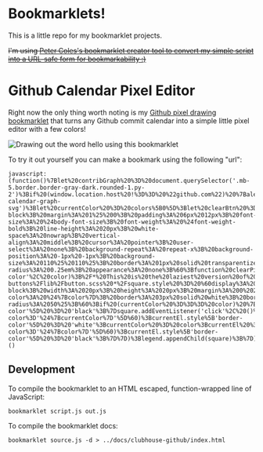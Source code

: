 # Bookmarklets!

This is a little repo for my bookmarklet projects.

~~I'm using [Peter Coles's bookmarklet creator tool to convert my simple script into a URL-safe form for bookmarkability :)](https://mrcoles.com/bookmarklet/)~~

# Github Calendar Pixel Editor
Right now the only thing worth noting
is my [Github pixel drawing bookmarklet](https://github.com/AndresCuervo/bookmarklet-collection/blob/master/gh-color-commit-log/script.js)
that turns any Github commit calendar into a simple little pixel editor with a few colors!

![Drawing out the word hello using this bookmarklet](https://media.giphy.com/media/26u4nJPf0JtQPdStq/giphy.gif)

To try it out yourself you can make a bookmark using the following "url":

```
javascript:(function()%7Blet%20contribGraph%20%3D%20document.querySelector('.mb-5.border.border-gray-dark.rounded-1.py-2')%3Bif%20(window.location.host%20!%3D%3D%20%22github.com%22)%20%7Balert(%60Seems%20lik%20you're%20on%20%24%7Bwindow.location.host%7D%2C%20not%20GitHub.com%20%E2%80%94%20you%20need%20to%20be%20on%20a%20GitHub%20user's%20page%20for%20this%20bookmarklet%20to%20work%20properly.%60)%7D%20else%20if%20(!contribGraph)%20%7Balert(%22Couldn't%20find%20the%20GitHub%20contribution%20calendar%2C%20you%20need%20to%20be%20on%20a%20GitHub%20user's%20page%20for%20this%20bookmarklet%20to%20work%20properly.%22)%7Dlet%20colors%20%3D%20%5B%20'%23FF0000'%2C%20'%2300FF00'%2C%20'%230000FF'%2C%20'%232EAFAC'%2C%20'%23DAD'%2C%20'%23BAE'%2C%20'%23BEE'%2C%20'%23eee'%2C%20'%23c6e48b'%2C%20'%237bc96f'%2C%20'%23239a3b'%2C%20'%23196127'%5D%3Blet%20calendar%20%3D%20document.querySelector('.js-calendar-graph-svg')%3Blet%20currentColor%20%3D%20colors%5B0%5D%3Blet%20clearBtn%20%3D%20document.createElement('button')%3BclearBtn.innerHTML%20%3D%20'Clear%20%22Pixels%22'%3BclearBtn.style%20%3D%20%60position%3A%20relative%3B%20display%3A%20inline-block%3B%20margin%3A%201%25%200%3B%20padding%3A%206px%2012px%3B%20font-size%3A%20%24body-font-size%3B%20font-weight%3A%20%24font-weight-bold%3B%20line-height%3A%2020px%3B%20white-space%3A%20nowrap%3B%20vertical-align%3A%20middle%3B%20cursor%3A%20pointer%3B%20user-select%3A%20none%3B%20background-repeat%3A%20repeat-x%3B%20background-position%3A%20-1px%20-1px%3B%20background-size%3A%20110%25%20110%25%3B%20border%3A%201px%20solid%20transparentize(%24black%2C%200.8)%3B%20border-radius%3A%200.25em%3B%20appearance%3A%20none%3B%60%3Bfunction%20clearPixels()%20%7B%5B...columns%5D.filter(el%20%3D%3E%20%7Breturn%20el.tagName%20%3D%3D%3D%20'g'%7D).forEach(column%20%3D%3E%20%7B%5B...column.children%5D.forEach(square%20%3D%3E%20%7Bsquare.setAttribute('fill'%2C%20'%23EEE')%3B%7D)%7D)%7DclearBtn.addEventListener('click'%2C%20clearPixels)%3BcontribGraph.parentNode.insertBefore(clearBtn%2C%20contribGraph)%3Blet%20legend%20%3D%20document.createElement('ul')%3Blegend.classList%20%2B%3D%20'legend'%3Bcolors.forEach(color%20%3D%3E%20%7Blet%20square%20%3D%20document.createElement('li')%3Bsquare.setAttribute('data-color'%2C%20color)%3B%2F*%20This%20is%20the%20laziest%20version%20of%20implementing%20GitHub's%20Primer%20styleguide%2C%20at%20least%20it%20gets%20rid%20of%20some%20defaultshttps%3A%2F%2Fgithub.com%2Fprimer%2Fprimer%2Fblob%2Fmaster%2Fmodules%2Fprimer-buttons%2Flib%2Fbutton.scss%20*%2Fsquare.style%20%3D%20%60display%3A%20inline-block%3B%20width%3A%2020px%3B%20height%3A%2020px%3B%20margin%3A%200%202px%3B%20background-color%3A%20%24%7Bcolor%7D%3B%20border%3A%203px%20solid%20white%3B%20border-radius%3A%2050%25%3B%60%3Bif%20(currentColor%20%3D%3D%3D%20color)%20%7Bsquare.style%5B'border-color'%5D%20%3D%20'black'%3B%7Dsquare.addEventListener('click'%2C%20()%20%3D%3E%20%7Bif%20(currentColor%20!%3D%3D%20color)%20%7Blet%20currentEl%20%3D%20document.querySelector(%60li%5Bdata-color%3D'%24%7BcurrentColor%7D'%5D%60)%3BcurrentEl.style%5B'border-color'%5D%20%3D%20'white'%3BcurrentColor%20%3D%20color%3BcurrentEl%20%3D%20document.querySelector(%60li%5Bdata-color%3D'%24%7Bcolor%7D'%5D%60)%3BcurrentEl.style%5B'border-color'%5D%20%3D%20'black'%3B%7D%7D)%3Blegend.appendChild(square)%3B%7D)%3BcontribGraph.parentNode.insertBefore(legend%2C%20contribGraph)%3Blet%20columns%20%3D%20calendar.children%5B0%5D.children%3B%5B...columns%5D.filter(el%20%3D%3E%20%7Breturn%20el.tagName%20%3D%3D%3D%20'g'%7D).forEach(column%20%3D%3E%20%7Bcolumn.addEventListener('click'%2C%20evt%20%3D%3E%20%7Blet%20index%20%3D%20colors.indexOf(evt.target.getAttribute('fill'))%3B%2F*%20This%20was%20before%20there%20was%20a%20palette%20...evt.target.setAttribute('fill'%2C%20colors%5B(index%20%2B%201)%20%25%20colors.length%5D)%20*%2Fconsole.log(%22currentColor%3A%22%2C%20currentColor)%3Bevt.target.setAttribute('fill'%2C%20currentColor)%3B%7D)%7D)%7D)()
```

## Development

To compile the bookmarklet to an HTML escaped, function-wrapped line of
JavaScript:

```
bookmarklet script.js out.js
```

To compile the bookmarklet docs:

```
bookmarklet source.js -d > ../docs/clubhouse-github/index.html
```
